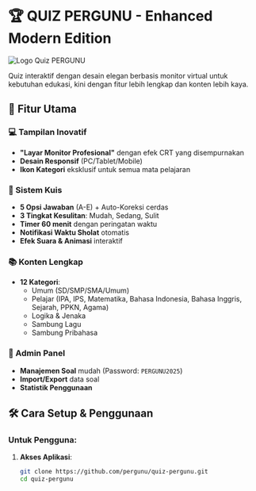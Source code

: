 # 🏆 QUIZ PERGUNU - Enhanced Modern Edition

![Logo Quiz PERGUNU](assets/images/logo.png)

Quiz interaktif dengan desain elegan berbasis monitor virtual untuk kebutuhan edukasi, kini dengan fitur lebih lengkap dan konten lebih kaya.

## 🌟 Fitur Utama

### 💻 Tampilan Inovatif
- **"Layar Monitor Profesional"** dengan efek CRT yang disempurnakan
- **Desain Responsif** (PC/Tablet/Mobile)
- **Ikon Kategori** eksklusif untuk semua mata pelajaran

### 🎯 Sistem Kuis
- **5 Opsi Jawaban** (A-E) + Auto-Koreksi cerdas
- **3 Tingkat Kesulitan**: Mudah, Sedang, Sulit
- **Timer 60 menit** dengan peringatan waktu
- **Notifikasi Waktu Sholat** otomatis
- **Efek Suara & Animasi** interaktif

### 📚 Konten Lengkap
- **12 Kategori**:
  - Umum (SD/SMP/SMA/Umum)
  - Pelajar (IPA, IPS, Matematika, Bahasa Indonesia, Bahasa Inggris, Sejarah, PPKN, Agama)
  - Logika & Jenaka
  - Sambung Lagu
  - Sambung Pribahasa

### 🔧 Admin Panel
- **Manajemen Soal** mudah (Password: `PERGUNU2025`)
- **Import/Export** data soal
- **Statistik Penggunaan**

## 🛠 Cara Setup & Penggunaan

### Untuk Pengguna:
1. **Akses Aplikasi**:
   ```bash
   git clone https://github.com/pergunu/quiz-pergunu.git
   cd quiz-pergunu
